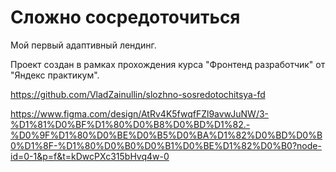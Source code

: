 # Сложно сосредоточиться

Мой первый адаптивный лендинг.

Проект создан в рамках прохождения курса "Фронтенд разработчик" от "Яндекс практикум".

https://github.com/VladZainullin/slozhno-sosredotochitsya-fd

https://www.figma.com/design/AtRv4K5fwqfFZl9avwJuNW/3-%D1%81%D0%BF%D1%80%D0%B8%D0%BD%D1%82.-%D0%9F%D1%80%D0%BE%D0%B5%D0%BA%D1%82%D0%BD%D0%B0%D1%8F-%D1%80%D0%B0%D0%B1%D0%BE%D1%82%D0%B0?node-id=0-1&p=f&t=kDwcPXc315bHvq4w-0